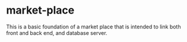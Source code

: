 # market-place
This is a basic foundation of a market place that is intended to link both front and back end, and database server.
